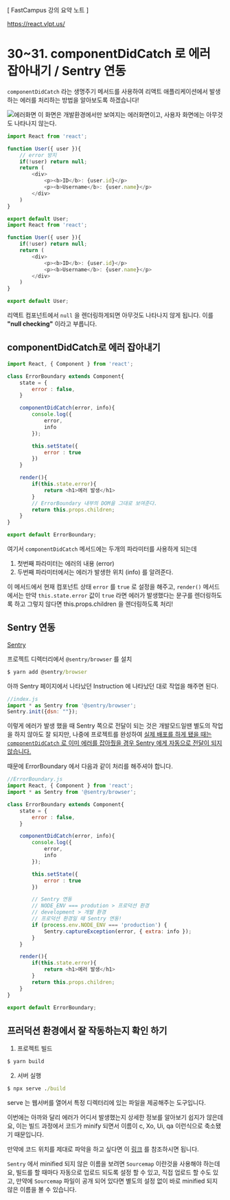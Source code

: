 [ FastCampus 강의 요약 노트 ]

https://react.vlpt.us/

# 30~31.  componentDidCatch 로 에러 잡아내기 / Sentry 연동

`componentDidCatch` 라는 생명주기 메서드를 사용하여 리액트 애플리케이션에서 발생하는 에러를 처리하는 방법을 알아보도록 하겠습니다!

![에러화면](https://i.imgur.com/iGioIFG.png)
이 화면은 개발환경에서만 보여지는 에러화면이고, 사용자 화면에는 아무것도 나타나지 않는다.

```javascript
import React from 'react';

function User({ user }){
    // error 방지
    if(!user) return null;
    return (
        <div>
            <p><b>ID</b>: {user.id}</p>
            <p><b>Username</b>: {user.name}</p>
        </div>
    )
}

export default User;
import React from 'react';

function User({ user }){
    if(!user) return null;
    return (
        <div>
            <p><b>ID</b>: {user.id}</p>
            <p><b>Username</b>: {user.name}</p>
        </div>
    )
}

export default User;
```
리액트 컴포넌트에서 `null` 을 렌더링하게되면 아무것도 나타나지 않게 됩니다. 이를 **"null checking"** 이라고 부릅니다.

## componentDidCatch로 에러 잡아내기

```javascript
import React, { Component } from 'react';

class ErrorBoundary extends Component{
    state = {
        error : false,
    }

    componentDidCatch(error, info){
        console.log({
            error,
            info
        });

        this.setState({
            error : true
        })
    }

    render(){
        if(this.state.error){
            return <h1>에러 발생</h1>
        }
        // ErrorBoundary 내부의 DOM을 그대로 보여준다.
        return this.props.children;
    }
}

export default ErrorBoundary;
```
여기서 `componentDidCatch` 메서드에는 두개의 파라미터를 사용하게 되는데 
1. 첫번째 파라미터는 에러의 내용 (error)
2. 두번째 파라미터에서는 에러가 발생한 위치 (info)
를 알려준다.

이 메서드에서 현재 컴포넌트 상태 `error` 를 `true` 로 설정을 해주고, `render()` 메서드에서는 만약 `this.state.error` 값이 `true` 라면 에러가 발생했다는 문구를 렌더링하도록 하고 그렇지 않다면 this.props.children 을 렌더링하도록 처리!

## Sentry 연동

[Sentry](sentry.io)

프로젝트 디렉터리에서 `@sentry/browser` 를 설치

```cmd
$ yarn add @sentry/browser
```

아까 Sentry 페이지에서 나타났던 Instruction 에 나타났던 대로 작업을 해주면 된다.

```javascript
//index.js
import * as Sentry from '@sentry/browser';
Sentry.init({dsn: ""});
```

이렇게 에러가 발생 했을 때 Sentry 쪽으로 전달이 되는 것은 개발모드일땐 별도의 작업을 하지 않아도 잘 되지만, 나중에 프로젝트를 완성하여 <u>실제 배포를 하게 됐을 때는 `componentDidCatch` 로 이미 에러를 잡아줬을 경우 Sentry 에게 자동으로 전달이 되지 않습니다.</u>

때문에 ErrorBoundary 에서 다음과 같이 처리를 해주셔야 합니다.

```javascript
//ErrorBoundary.js
import React, { Component } from 'react';
import * as Sentry from '@sentry/browser';

class ErrorBoundary extends Component{
    state = {
        error : false,
    }

    componentDidCatch(error, info){
        console.log({
            error,
            info
        });

        this.setState({
            error : true
        })

        // Sentry 연동
        // NODE_ENV === prodution > 프로덕션 환경
        // development > 개발 환경
        // 프로덕션 환경일 때 Sentry 연동!
        if (process.env.NODE_ENV === 'production') {
            Sentry.captureException(error, { extra: info });
        }
    }

    render(){
        if(this.state.error){
            return <h1>에러 발생</h1>
        }
        return this.props.children;
    }
}

export default ErrorBoundary;
```

## 프러덕션 환경에서 잘 작동하는지 확인 하기

1. 프로젝트 빌드
```cmd
$ yarn build
```
2. 서버 실행
```cmd
$ npx serve ./build
```
serve 는 웹서버를 열어서 특정 디렉터리에 있는 파일을 제공해주는 도구입니다.

이번에는 아까와 달리 에러가 어디서 발생했는지 상세한 정보를 알아보기 쉽지가 않은데요,
이는 빌드 과정에서 코드가 minify 되면서 이름이 c, Xo, Ui, qa 이런식으로 축소됐기 때문입니다.

만약에 코드 위치를 제대로 파악을 하고 싶다면 이 [링크](https://docs.sentry.io/platforms/javascript/sourcemaps/#webpack) 를 참조하시면 됩니다.

`Sentry` 에서 minified 되지 않은 이름을 보려면 `Sourcemap` 이란것을 사용해야 하는데요, 빌드를 할 때마다 자동으로 업로드 되도록 설정 할 수 있고, 직접 업로드 할 수도 있고, 만약에 `Sourcemap` 파일이 공개 되어 있다면 별도의 설정 없이 바로 minified 되지 않은 이름을 볼 수 있습니다.


